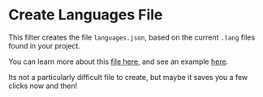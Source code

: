 # Create Languages File

This filter creates the file `languages.json`, based on the current `.lang` files found in your project. 

You can learn more about this [file here](), and see an example [here](https://github.com/bedrock-dot-dev/packs/blob/master/stable/resource/texts/languages.json).

Its not a particularly difficult file to create, but maybe it saves you a few clicks now and then!